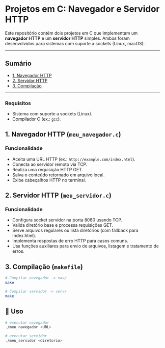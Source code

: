 # Projetos em C: Navegador e Servidor HTTP

Este repositório contém dois projetos em C que implementam um **navegador HTTP** e um **servidor HTTP** simples. Ambos foram desenvolvidos para sistemas com suporte a sockets (Linux, macOS).

---

## Sumário

- [1. Navegador HTTP](#1-navegador-http-meu_navegadorc)
- [2. Servidor HTTP](#2-servidor-http-meu_servidorc)
- [3. Compilação](#3-compilação_makefile)
---
### Requisitos

- Sistema com suporte a sockets (Linux).
- Compilador C (ex.: `gcc`).

## 1. Navegador HTTP (`meu_navegador.c`)

### Funcionalidade

- Aceita uma URL HTTP (ex.: `http://example.com/index.html`).
- Conecta ao servidor remoto via TCP.
- Realiza uma requisição HTTP GET.
- Salva o conteúdo retornado em arquivo local.
- Exibe cabeçalhos HTTP no terminal.


## 2. Servidor HTTP (`meu_servidor.c`)

### Funcionalidade

- Configura socket servidor na porta 8080 usando TCP.
- Valida diretório base e processa requisições GET.
- Serve arquivos regulares ou lista diretórios (com fallback para index.html).
- Implementa respostas de erro HTTP para casos comuns.
- Usa funções auxiliares para envio de arquivos, listagem e tratamento de erros.


## 3. Compilação (`makefile`)

```bash
# Compilar navegador -> nav/
make

# Compilar servidor -> serv/
make

```

## 🤖 Uso 

```bash
# executar navegador
./meu_navegador <URL>

# executar servidor
./meu_servidor <diretorio>

```

